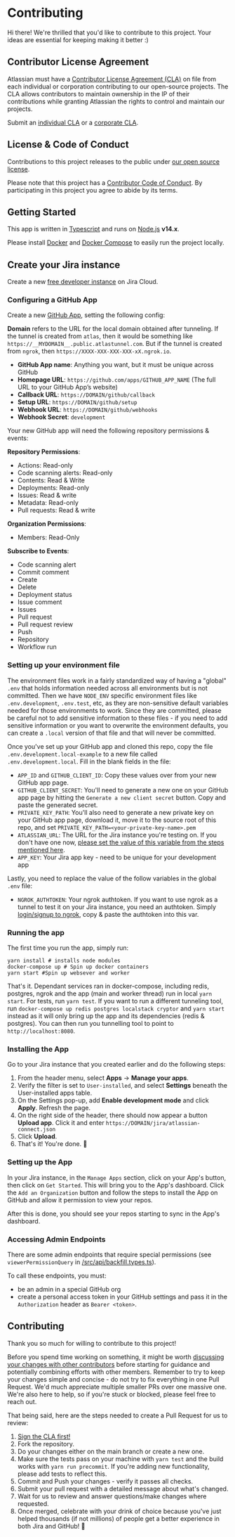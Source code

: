 # Contributing

Hi there! We're thrilled that you'd like to contribute to this project. Your ideas are essential for keeping making it better :)

## Contributor License Agreement

Atlassian must have a [Contributor License Agreement (CLA)](https://opensource.atlassian.com/cla) on file from each individual or corporation contributing to our open-source projects. The CLA allows contributors to maintain ownership in the IP of their contributions while granting Atlassian the rights to control and maintain our projects.

Submit an [individual CLA](https://opensource.atlassian.com/individual) or a [corporate CLA](https://opensource.atlassian.com/corporate).

## License & Code of Conduct

Contributions to this project releases to the public under [our open source license](LICENSE).

Please note that this project has a [Contributor Code of Conduct](CODE_OF_CONDUCT.md). By participating in this project you agree to abide by its terms.

## Getting Started

This app is written in [Typescript](https://www.typescriptlang.org/) and runs on [Node.js](https://nodejs.org/) **v14.x**. 

Please install [Docker](https://www.docker.com/get-started) and [Docker Compose](https://docs.docker.com/compose/install/) to easily run the project locally.

## Create your Jira instance

Create a new [free developer instance](https://developer.atlassian.com/platform/marketplace/getting-started/#free-developer-instances-to-build-and-test-your-app) on Jira Cloud.

### Configuring a GitHub App

Create a new [GitHub App](https://github.com/settings/apps), setting the following config:

**Domain** refers to the URL for the local domain obtained after tunneling. If the tunnel is created from `atlas`, then it would be something like `https://__MYDOMAIN__.public.atlastunnel.com`. But if the tunnel is created from `ngrok`, then `https://XXXX-XXX-XXX-XXX-xX.ngrok.io`.

- **GitHub App name**: Anything you want, but it must be unique across GitHub
- **Homepage URL**: `https://github.com/apps/GITHUB_APP_NAME` (The full URL to your GitHub App’s website)
- **Callback URL**: `https://DOMAIN/github/callback`
- **Setup URL**: `https://DOMAIN/github/setup`
- **Webhook URL**: `https://DOMAIN/github/webhooks`
- **Webhook Secret**: `development`

Your new GitHub app will need the following repository permissions & events:

**Repository Permissions**:
+ Actions: Read-only
+ Code scanning alerts: Read-only
+ Contents: Read & Write
+ Deployments: Read-only
+ Issues: Read & write
+ Metadata: Read-only
+ Pull requests: Read & write

**Organization Permissions**:
+ Members: Read-Only

**Subscribe to Events**:
+ Code scanning alert
+ Commit comment
+ Create
+ Delete
+ Deployment status
+ Issue comment
+ Issues
+ Pull request
+ Pull request review
+ Push
+ Repository
+ Workflow run

### Setting up your environment file

The environment files work in a fairly standardized way of having a "global" `.env` that holds information needed across all environments but is not committed. Then we have `NODE_ENV` specific environment files like `.env.development`, `.env.test`, etc, as they are non-sensitive default variables needed for those environments to work.  Since they are committed, please be careful not to add sensitive information to these files - if you need to add sensitive information or you want to overwrite the environment defaults, you can create a `.local` version of that file and that will never be committed. 

Once you've set up your GitHub app and cloned this repo, copy the file `.env.development.local-example` to a new file called `.env.development.local`.  Fill in the blank fields in the file:

+ `APP_ID` and `GITHUB_CLIENT_ID`: Copy these values over from your new GitHub app page.
+ `GITHUB_CLIENT_SECRET`: You'll need to generate a new one on your GitHub app page by hitting the `Generate a new client secret` button. Copy and paste the generated secret.
+ `PRIVATE_KEY_PATH`: You'll also need to generate a new private key on your GitHub app page, download it, move it to the source root of this repo, and set `PRIVATE_KEY_PATH=<your-private-key-name>.pem`
+ `ATLASSIAN_URL`: The URL for the Jira instance you're testing on. If you don't have one now, [please set the value of this variable from the steps mentioned here](#create-your-jira-instance).
+ `APP_KEY`: Your Jira app key - need to be unique for your development app

Lastly, you need to replace the value of the follow variables in the global `.env` file:

+ `NGROK_AUTHTOKEN`: Your ngrok authtoken.  If you want to use ngrok as a tunnel to test it on your Jira instance, you need an authtoken. Simply [login/signup to ngrok](https://dashboard.ngrok.com/get-started/setup), copy & paste the authtoken into this var.

### Running the app

The first time you run the app, simply run:

```
yarn install # installs node modules
docker-compose up # Spin up docker containers
yarn start #Spin up websever and worker
```

That's it.  Dependant services ran in docker-compose, including redis, postgres, ngrok and the app (main and worker thread) run in local `yarn start`.
For tests, run `yarn test`.
If you want to run a different tunneling tool, run `docker-compose up redis postgres localstack cryptor` and `yarn start` instead as it will only bring up the app and its dependencies (redis & postgres).  You can then run you tunnelling tool to point to `http://localhost:8080`.

### Installing the App

Go to your Jira instance that you created earlier and do the following steps:
1. From the header menu, select **Apps** -> **Manage your apps**.
1. Verify the filter is set to `User-installed`, and select **Settings** beneath the User-installed apps table.
1. On the Settings pop-up, add **Enable development mode** and click **Apply**. Refresh the page.
1. On the right side of the header, there should now appear a button **Upload app**. Click it and enter `https://DOMAIN/jira/atlassian-connect.json`
1. Click **Upload**.
1. That's it! You're done. :tada:

### Setting up the App

In your Jira instance, in the `Manage Apps` section, click on your App's button, then click on `Get Started`.  This will bring you to the App's dashboard.  Click the `Add an Organization` button and follow the steps to install the App on GitHub and allow it permission to view your repos.

After this is done, you should see your repos starting to sync in the App's dashboard.

### Accessing Admin Endpoints

There are some admin endpoints that require special permissions (see `viewerPermissionQuery` in [/src/api/backfill.types.ts](/src/routes/api/index.ts)).

To call these endpoints, you must:

* be an admin in a special GitHub org
* create a personal access token in your GitHub settings and pass it in the `Authorization` header as `Bearer <token>`.

## Contributing

Thank you so much for willing to contribute to this project!  

Before you spend time working on something, it might be worth [discussing your changes with other contributors](https://github.com/atlassian/github-for-jira/discussions) before starting for guidance and potentially combining efforts with other members.  Remember to try to keep your changes simple and concise - do not try to fix everything in one Pull Request.  We'd much appreciate multiple smaller PRs over one massive one. We're also here to help, so if you're stuck or blocked, please feel free to reach out.

That being said, here are the steps needed to create a Pull Request for us to review:

1. [Sign the CLA first!](#contributor-license-agreement)
1. Fork the repository.
1. Do your changes either on the main branch or create a new one.
1. Make sure the tests pass on your machine with `yarn test` and the build works with `yarn run precommit`.  If you're adding new functionality, please add tests to reflect this.
1. Commit and Push your changes - verify it passes all checks.
1. Submit your pull request with a detailed message about what's changed.
1. Wait for us to review and answer questions/make changes where requested.
1. Once merged, celebrate with your drink of choice because you've just helped thousands (if not millions) of people get a better experience in both Jira and GitHub! :beers:
